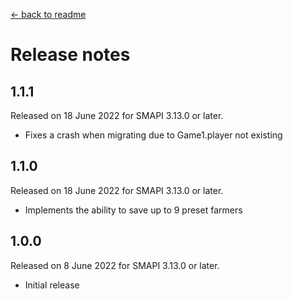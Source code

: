 [← back to readme](README.md)

# Release notes

## 1.1.1
Released on 18 June 2022 for SMAPI 3.13.0 or later.

- Fixes a crash when migrating due to Game1.player not existing

## 1.1.0
Released on 18 June 2022 for SMAPI 3.13.0 or later.

- Implements the ability to save up to 9 preset farmers

## 1.0.0
Released on 8 June 2022 for SMAPI 3.13.0 or later.

- Initial release